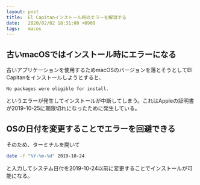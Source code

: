```yaml
---
layout: post
title:  El Capitanインストール時のエラーを解消する
date:   2020/02/02 18:31:00 +0900
tags:   macos
---
```


## 古いmacOSではインストール時にエラーになる

古いアプリケーションを使用するためmacOSのバージョンを落とそうとしてEl Capitanをインストールしようとすると、

```message
No packages were eligible for install.
```

というエラーが発生してインストールが中断してしまう。これはAppleの証明書が2019-10-25に期限切れになったために発生している。

## OSの日付を変更することでエラーを回避できる

そのため、ターミナルを開いて

```sh
date -f "%Y-%m-%d" 2019-10-24
```

と入力してシステム日付を2019-10-24以前に変更することでインストールが可能になる。
